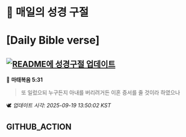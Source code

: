 # 🙏 매일의 성경 구절
# [Daily Bible verse]
## [![README에 성경구절 업데이트](https://github.com/DONGSUKA/first_test/actions/workflows/update-readme-bible.yml/badge.svg)](https://github.com/DONGSUKA/first_test/actions/workflows/update-readme-bible.yml)
<!-- START_BIBLE_VERSE -->
📖 **마태복음 5:31**
> 또 일렀으되 누구든지 아내를 버리려거든 이혼 증서를 줄 것이라 하였으나

🕊️ _업데이트 시각: 2025-09-19 13:50:02 KST_
  <!-- END_BIBLE_VERSE -->
## GITHUB_ACTION
